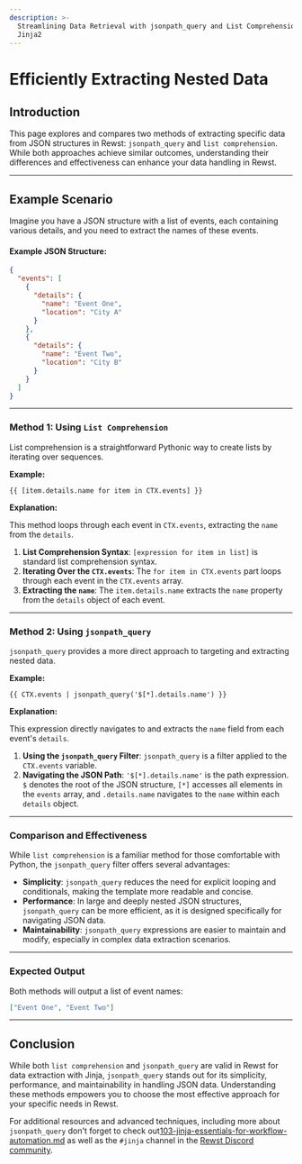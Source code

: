 ```yaml
---
description: >-
  Streamlining Data Retrieval with jsonpath_query and List Comprehension in
  Jinja2
---
```


# Efficiently Extracting Nested Data

## Introduction

This page explores and compares two methods of extracting specific data from JSON structures in Rewst: `jsonpath_query` and `list comprehension`. While both approaches achieve similar outcomes, understanding their differences and effectiveness can enhance your data handling in Rewst.

***

## Example Scenario

Imagine you have a JSON structure with a list of events, each containing various details, and you need to extract the names of these events.

#### Example JSON Structure:

```json
{
  "events": [
    {
      "details": {
        "name": "Event One",
        "location": "City A"
      }
    },
    {
      "details": {
        "name": "Event Two",
        "location": "City B"
      }
    }
  ]
}
```

***

### Method 1: Using `List Comprehension`

List comprehension is a straightforward Pythonic way to create lists by iterating over sequences.

**Example:**

```django
{{ [item.details.name for item in CTX.events] }}
```

**Explanation:**

This method loops through each event in `CTX.events`, extracting the `name` from the `details`.

1. **List Comprehension Syntax**: `[expression for item in list]` is standard list comprehension syntax.
2. **Iterating Over the `CTX.events`**: The `for item in CTX.events` part loops through each event in the `CTX.events` array.
3. **Extracting the `name`**: The `item.details.name` extracts the `name` property from the `details` object of each event.

***

### Method 2: Using `jsonpath_query`

`jsonpath_query` provides a more direct approach to targeting and extracting nested data.

**Example:**

```django
{{ CTX.events | jsonpath_query('$[*].details.name') }}
```

**Explanation:**

This expression directly navigates to and extracts the `name` field from each event's `details`.

1. **Using the `jsonpath_query` Filter**: `jsonpath_query` is a filter applied to the `CTX.events` variable.
2. **Navigating the JSON Path**: `'$[*].details.name'` is the path expression. `$` denotes the root of the JSON structure, `[*]` accesses all elements in the `events` array, and `.details.name` navigates to the `name` within each `details` object.

***

### Comparison and Effectiveness

While `list comprehension` is a familiar method for those comfortable with Python, the `jsonpath_query` filter offers several advantages:

* **Simplicity**: `jsonpath_query` reduces the need for explicit looping and conditionals, making the template more readable and concise.
* **Performance**: In large and deeply nested JSON structures, `jsonpath_query` can be more efficient, as it is designed specifically for navigating JSON data.
* **Maintainability**: `jsonpath_query` expressions are easier to maintain and modify, especially in complex data extraction scenarios.

***

### Expected Output

Both methods will output a list of event names:

```json
["Event One", "Event Two"]
```

***

## Conclusion

While both `list comprehension` and `jsonpath_query` are valid in Rewst for data extraction with Jinja, `jsonpath_query` stands out for its simplicity, performance, and maintainability in handling JSON data. Understanding these methods empowers you to choose the most effective approach for your specific needs in Rewst.

For additional resources and advanced techniques, including more about `jsonpath_query` don't forget to check out[103-jinja-essentials-for-workflow-automation.md](../../../cluck-university/rewst-foundations-10x/103-jinja-essentials-for-workflow-automation.md "mention") as well as the `#jinja` channel in the [Rewst Discord community](https://discord.gg/rewst).
